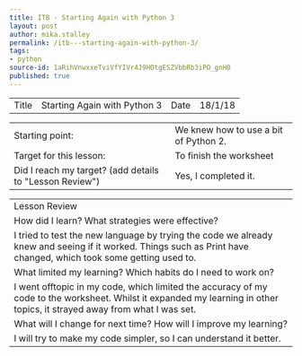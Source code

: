 ```yaml
---
title: ITB - Starting Again with Python 3
layout: post
author: mika.stalley
permalink: /itb---starting-again-with-python-3/
tags:
- python
source-id: 1aRihVnwxxeTviVfYIVr4J9HOtgESZVbbRb3iPO_gnH0
published: true
---
```

<table>
  <tr>
    <td>Title</td>
    <td>Starting Again with Python 3</td>
    <td>Date</td>
    <td>18/1/18</td>
  </tr>
</table>


<table>
  <tr>
    <td>Starting point:</td>
    <td>We knew how to use a bit of Python 2.</td>
  </tr>
  <tr>
    <td>Target for this lesson:</td>
    <td>To finish the worksheet</td>
  </tr>
  <tr>
    <td>Did I reach my target? 
(add details to "Lesson Review")</td>
    <td>Yes, I completed it.</td>
  </tr>
</table>


<table>
  <tr>
    <td>Lesson Review</td>
  </tr>
  <tr>
    <td>How did I learn? What strategies were effective? </td>
  </tr>
  <tr>
    <td>I tried to test the new language by trying the code we already knew and seeing if it worked. Things such as Print have changed, which took some getting used to.</td>
  </tr>
  <tr>
    <td>What limited my learning? Which habits do I need to work on? </td>
  </tr>
  <tr>
    <td>I went offtopic in my code, which limited the accuracy of my code to the worksheet. Whilst it expanded my learning in other topics, it strayed away from what I was set.</td>
  </tr>
  <tr>
    <td>What will I change for next time? How will I improve my learning?</td>
  </tr>
  <tr>
    <td>I will try to make my code simpler, so I can understand it better.</td>
  </tr>
</table>


